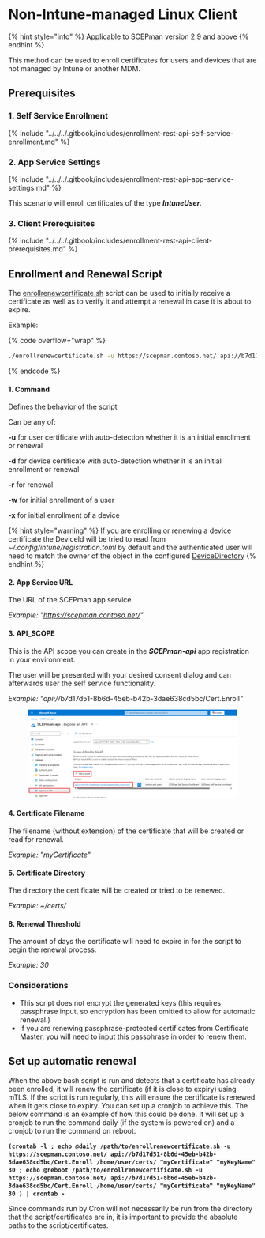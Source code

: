 # Non-Intune-managed Linux Client

{% hint style="info" %}
Applicable to SCEPman version 2.9 and above
{% endhint %}

This method can be used to enroll certificates for users and devices that are not managed by Intune or another MDM.

## Prerequisites

### 1. Self Service Enrollment

{% include "../../../.gitbook/includes/enrollment-rest-api-self-service-enrollment.md" %}



### 2. App Service Settings

{% include "../../../.gitbook/includes/enrollment-rest-api-app-service-settings.md" %}

This scenario will enroll certificates of the type _**IntuneUser.**_

### **3. Client Prerequisites**

{% include "../../../.gitbook/includes/enrollment-rest-api-client-prerequisites.md" %}



## Enrollment and Renewal Script

The [enrollrenewcertificate.sh](https://github.com/scepman/csr-request/blob/main/enroll-certificate/enrollrenewcertificate.sh) script can be used to initially receive a certificate as well as to verify it and attempt a renewal in case it is about to expire.

Example:

{% code overflow="wrap" %}
```bash
./enrollrenewcertificate.sh -u https://scepman.contoso.net/ api://b7d17d51-8b6d-45eb-b42b-3dae638cd5bc/Cert.Enroll ~/certs/ "myCertificate" "myKeyName" 30
```
{% endcode %}

#### 1. Command

Defines the behavior of the script

Can be any of:

**-u** for user certificate with auto-detection whether it is an initial enrollment or renewal

**-d** for device certificate with auto-detection whether it is an initial enrollment or renewal

**-r** for renewal

**-w** for initial enrollment of a user

**-x** for initial enrollment of a device

{% hint style="warning" %}
If you are enrolling or renewing a device certificate the DeviceId will be tried to read from _\~/.config/intune/registration.toml_ by default and the authenticated user will need to match the owner of the object in the configured [DeviceDirectory](https://docs.scepman.com/advanced-configuration/application-settings/intune-validation#appconfig-intunevalidation-devicedirectory)
{% endhint %}



#### 2. App Service URL

The URL of the SCEPman app service.

_Example: "https://scepman.contoso.net/"_

#### 3. API\_SCOPE

This is the API scope you can create in the _**SCEPman-api**_ app registration in your environment.

The user will be presented with your desired consent dialog and can afterwards user the self service functionality.

_Example: "api://_&#x62;7d17d51-8b6d-45eb-b42b-3dae638cd5bc/Cert.Enrol&#x6C;_"_

<figure><img src="../../../.gitbook/assets/image (30).png" alt=""><figcaption></figcaption></figure>



#### 4. Certificate Filename

The filename (without extension) of the certificate that will be created or read for renewal.

_Example: "myCertificate"_

#### 5. Certificate Directory

The directory the certificate will be created or tried to be renewed.

_Example: \~/certs/_

#### 8. Renewal Threshold

The amount of days the certificate will need to expire in for the script to begin the renewal process.

_Example: 30_



### Considerations

* This script does not encrypt the generated keys (this requires passphrase input, so encryption has been omitted to allow for automatic renewal.)
* If you are renewing passphrase-protected certificates from Certificate Master, you will need to input this passphrase in order to renew them.

## Set up automatic renewal

When the above bash script is run and detects that a certificate has already been enrolled, it will renew the certificate (if it is close to expiry) using mTLS. If the script is run regularly, this will ensure the certificate is renewed when it gets close to expiry. You can set up a cronjob to achieve this. The below command is an example of how this could be done. It will set up a cronjob to run the command daily (if the system is powered on) and a cronjob to run the command on reboot.

<pre data-overflow="wrap"><code><strong>(crontab -l ; echo @daily /path/to/enrollrenewcertificate.sh -u https://scepman.contoso.net/ api://b7d17d51-8b6d-45eb-b42b-3dae638cd5bc/Cert.Enroll /home/user/certs/ "myCertificate" "myKeyName" 30 ; echo @reboot /path/to/enrollrenewcertificate.sh -u https://scepman.contoso.net/ api://b7d17d51-8b6d-45eb-b42b-3dae638cd5bc/Cert.Enroll /home/user/certs/ "myCertificate" "myKeyName" 30 ) | crontab -
</strong></code></pre>

Since commands run by Cron will not necessarily be run from the directory that the script/certificates are in, it is important to provide the absolute paths to the script/certificates.&#x20;
